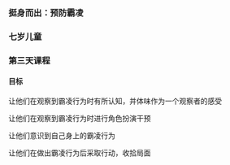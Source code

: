 ### 挺身而出：预防霸凌

### 七岁儿童

### 第三天课程

#### 目标

让他们在观察到霸凌行为时有所认知，并体味作为一个观察者的感受

让他们在观察到霸凌行为时进行角色扮演干预

让他们意识到自己身上的霸凌行为

让他们在做出霸凌行为后采取行动，收拾局面


